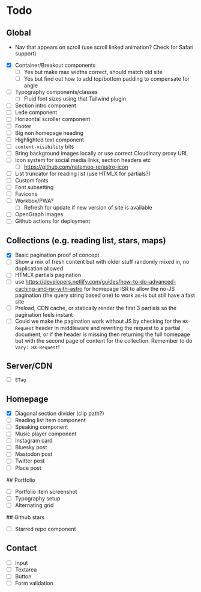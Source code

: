 # Todo

## Global



- Nav that appears on scroll (use scroll linked animation? Check for Safari support)
- [x] Container/Breakout components
  - [ ] Yes but make max widths correct, should match old site
  - [ ] Yes but find out how to add top/bottom padding to compensate for angle
- [ ] Typography components/classes
  - [ ] Fluid font sizes using that Tailwind plugin
- [ ] Section intro component
- [ ] Lede component
- [ ] Horizontal scroller component
- [ ] Footer
- [ ] Big non homepage heading
- [ ] Highlighted text component
- [ ] `content-visibility` bits
- [ ] Bring background images locally or use correct Cloudinary proxy URL
- [ ] Icon system for social media links, section headers etc
  - [ ] https://github.com/natemoo-re/astro-icon
- [ ] List truncator for reading list (use HTMLX for partials?)
- [ ] Custom fonts
- [ ] Font subsetting
- [ ] Favicons
- [ ] Workbox/PWA?
  - [ ] Refresh for update if new version of site is available
- [ ] OpenGraph images
- [ ] Github actions for deployment

## Collections (e.g. reading list, stars, maps)
- [x] Basic pagination proof of concept
- [ ] Show a mix of fresh content but with older stuff randomly mixed in, no duplication allowed
- [ ] HTMLX partials pagination
- [ ] use https://developers.netlify.com/guides/how-to-do-advanced-caching-and-isr-with-astro for homepage ISR to allow the no-JS pagination (the query string based one) to work as-is but still have a fast site
- [ ] Preload, CDN cache, or statically render the first 3 partials so the pagination feels instant 
- [ ] Could we make the pagination work without JS by checking for the `HX-Request` header in middleware and rewriting the request to a partial document, or if the header is missing then returning the full homepage but with the second page of content for the collection. Remember to do `Vary: HX-Request`! 

## Server/CDN
- [ ] `ETag`


## Homepage

- [x] Diagonal section divider (clip path?)
- [ ] Reading list item component
- [ ] Speaking component
- [ ] Music player component
- [ ] Instagram card
- [ ] Bluesky post
- [ ] Mastodon post
- [ ] Twitter post
- [ ] Place post

## Portfolio

- [ ] Portfolio item screenshot
- [ ] Typography setup
- [ ] Alternating grid

## Github stars

- [ ] Starred repo component

## Contact

- [ ] Input
- [ ] Textarea
- [ ] Button
- [ ] Form validation
